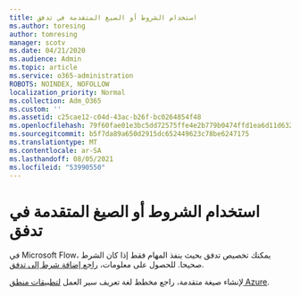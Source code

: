 ```yaml
---
title: استخدام الشروط أو الصيغ المتقدمة في تدفق
ms.author: toresing
author: tomresing
manager: scotv
ms.date: 04/21/2020
ms.audience: Admin
ms.topic: article
ms.service: o365-administration
ROBOTS: NOINDEX, NOFOLLOW
localization_priority: Normal
ms.collection: Adm_O365
ms.custom: ''
ms.assetid: c25cae12-c04d-43ac-b26f-bc0264854f48
ms.openlocfilehash: 79f60fae01e3bc5dd72575ffe4e2b779b0474ffd1ea6d11d632365cd63c5bf81
ms.sourcegitcommit: b5f7da89a650d2915dc652449623c78be6247175
ms.translationtype: MT
ms.contentlocale: ar-SA
ms.lasthandoff: 08/05/2021
ms.locfileid: "53990550"
---
```

# <a name="use-conditions-or-advanced-formulas-in-a-flow"></a>استخدام الشروط أو الصيغ المتقدمة في تدفق

في Microsoft Flow، يمكنك تخصيص تدفق بحيث ينفذ المهام فقط إذا كان الشرط صحيحا. للحصول على معلومات، [راجع إضافة شرط إلى تدفق](https://go.microsoft.com/fwlink/?linkid=872112).
  
لإنشاء صيغة متقدمة، راجع مخطط لغة تعريف سير العمل [لتطبيقات منطق Azure](https://aka.ms/logicexpressions).
  

